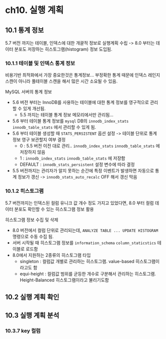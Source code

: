 # ch10. 실행 계획
## 10.1 통계 정보
5.7 버전 까지는 테이블, 인덱스에 대한 개괄적 정보로 실행계획 수립 -> 8.0 부터는 데이터 분포도 저장하는 히스토그램(histogram) 정보 도입됨.

### 10.1.1 테이블 및 인덱스 통계 정보
비용기반 최적화에서 가장 중요한것은 통계정보... 부정확한 통계 때문에 인덱스 레인지 스캔이 아니라 풀테이블 스캔을 해서 많은 시간 소요될 수 있음.    

MySQL 서버의 통계 정보
* 5.6 버전 부터는 InnoDB를 사용하는 테이블에 대한 통계 정보를 영구적으로 관리할 수 있게 개선됨.
  * 5.5 까지는 테이블 통계 정보 메모리에서만 관리됨...
* 5.6 부터 테이블 통계 정보를 `mysql` DB의 `innodb_index_stats` `innodb_table_stats` 에서 관리할 수 있게 됨.
* 5.6 부터 테이블 생성할 때 `STATS_PERSISTENT` 옵션 설정 -> 테이블 단위로 통계 정보 영구 보관할지 여부 결정
  * 0 : 5.5 버전 이전 대로 관리..  `innodb_index_stats` `innodb_table_stats` 에 저장하지 않음
  * 1 : `innodb_index_stats` `innodb_table_stats` 에 저장함
  * DEFAULT : `innodb_stats_persistent` 설정 변수에 따라 결정
* 5.5 버전까지는 관리자가 알지 못하는 순간에 특정 이벤트가 발생하면 자동으로 통계 정보가 갱신 -> `innodb_stats_auto_recalc` OFF 해서 갱신 막음

### 10.1.2 히스토그램
5.7 버전까지는 인덱스된 컬럼 유니크 값 개수 정도 가지고 있었다면, 8.0 부터 컬럼 데이터 분포도 확인할 수 있는 히스토그램 정보 활용    

히스토그램 정보 수집 및 삭제
* 8.0 버전에서 컬럼 단위로 관리되는데, `ANALYZE TABLE ... UPDATE HISTOGRAM`명령으로 수동 수집 됨.
* 서버 시작될 때 히스토그램 정보를 `information_schema` `column_staticstics` 테이블로 로드함
* 8.0에서 지원하는 2종류의 히스토그램 타입
  * singleton : 컬럼값 개별로 관리하는 히스토그램. value-based 히스토그램이라고도 함
  * equi-height : 컬럼값 범위를 균등한 개수로 구분해서 관리하는 히스토그램. Height-Balanced 히스토그램이라고 불리기도함


## 10.2 실행 계획 확인

## 10.3 실행 계획 분석


### 10.3.7 key 컬럼